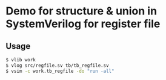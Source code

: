 # Demo for structure & union in SystemVerilog for register file

## Usage 

```bash
$ vlib work
$ vlog src/regfile.sv tb/tb_regfile.sv
$ vsim -c work.tb_regfile -do "run -all"
```

